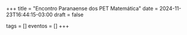 +++
title = "Encontro Paranaense dos PET Matemática"
date = 2024-11-23T16:44:15-03:00
draft = false

tags = []
eventos = []
+++
